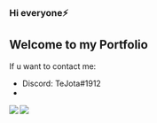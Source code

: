 ### Hi everyone⚡
 ## Welcome to my Portfolio
 If u want to contact me:
-  Discord: TeJota#1912
-
<!--
**Merces-dev/Merces-dev** is a ✨ _special_ ✨ repository because its `README.md` (this file) appears on your GitHub profile.

Here are some ideas to get you started:

- 🔭 I’m currently working on ...
- 🌱 I’m currently learning ...
- 👯 I’m looking to collaborate on ...
- 🤔 I’m looking for help with ...
- 💬 Ask me about ...
- 📫 How to reach me: ...
- 😄 Pronouns: ...
- ⚡ Fun fact: ...
-->
<a href="https://github.com/Merces-dev/github-readme-stats">
<img align="left" src="https://github-readme-stats.vercel.app/api?username=Merces-dev&theme=synthwave&show_icons=true" />
</a>
<a href="https://github.com/Merces-dev/convoychat">
 <img align="left" src="https://github-readme-stats.vercel.app/api/top-langs/?username=Merces-dev&theme=synthwave" />
</a>
